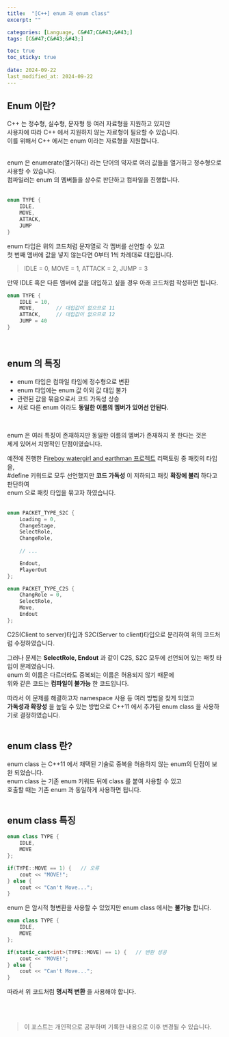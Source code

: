 ```yaml
---
title:  "[C++] enum 과 enum class"
excerpt: ""

categories: [Language, C&#47;C&#43;&#43;]
tags: [C&#47;C&#43;&#43;]

toc: true
toc_sticky: true
 
date: 2024-09-22
last_modified_at: 2024-09-22
---
```


## Enum 이란?

C++ 는 정수형, 실수형, 문자형 등 여러 자료형을 지원하고 있지만  
사용자에 따라 C++ 에서 지원하지 않는 자료형이 필요할 수 있습니다.  
이를 위해서 C++ 에서는 enum 이라는 자료형을 지원합니다.  
<br/>

enum 은 enumerate(열거하다) 라는 단어의 약자로 여러 값들을 열거하고 정수형으로 사용할 수 있습니다.  
컴파일러는 enum 의 멤버들을 상수로 판단하고 컴파일을 진행합니다.  
<br/>

```c++
enum TYPE {
    IDLE,
    MOVE,
    ATTACK,
    JUMP
}
```

enum 타입은 위의 코드처럼 문자열로 각 멤버를 선언할 수 있고  
첫 번째 멤버에 값을 넣지 않는다면 0부터 1씩 차례대로 대입됩니다.  
> IDLE = 0, MOVE = 1, ATTACK = 2, JUMP = 3  

만약 IDLE 혹은 다른 멤버에 값을 대입하고 싶을 경우 아래 코드처럼 작성하면 됩니다.  

```c++
enum TYPE {
    IDLE = 10,
    MOVE,       // 대입값이 없으므로 11
    ATTACK,     // 대입값이 없으므로 12
    JUMP = 40
}
```

<br/>

## enum 의 특징

* enum 타입은 컴파일 타임에 정수형으로 변환  
* enum 타입에는 enum 값 이외 값 대입 불가  
* 관련된 값을 묶음으로서 코드 가독성 상승  
* 서로 다른 enum 이라도 **동일한 이름의 멤버가 있어선 안된다.**  
<br/>

enum 은 여러 특징이 존재하지만 동일한 이름의 멤버가 존재하지 못 한다는 것은  
제게 있어서 치명적인 단점이였습니다.  
  
예전에 진행한 [Fireboy watergirl and earthman 프로젝트](https://github.com/Mgcllee/Fireboy_Watergirl_and_Earthman/blob/a1a11df9377f31daf09633e1b7a54db3cfd0f314/FBWG_Server/protocol.h) 리팩토링 중 패킷의 타입을,  
#define 키워드로 모두 선언했지만 **코드 가독성** 이 저하되고 패킷 **확장에 불리** 하다고 판단하여  
enum 으로 패킷 타입을 묶고자 하였습니다.  
<br/>

```c++
enum PACKET_TYPE_S2C {
	Loading = 0,
	ChangeStage,
	SelectRole,
	ChangeRole,
    
    // ...

	Endout,
	PlayerOut
};

enum PACKET_TYPE_C2S {
	ChangRole = 0,
	SelectRole,
	Move,
	Endout
};
```

C2S(Client to server)타입과 S2C(Server to client)타입으로 분리하여 위의 코드처럼 수정하였습니다.  
  
그러나 문제는 **SelectRole, Endout** 과 같이 C2S, S2C 모두에 선언되어 있는 패킷 타입이 문제였습니다.  
enum 의 이름은 다르더라도 중복되는 이름은 허용되지 않기 때문에  
위와 같은 코드는 **컴파일이 불가능** 한 코드입니다.  
  
따라서 이 문제를 해결하고자 namespace 사용 등 여러 방법을 찾게 되었고  
**가독성과 확장성** 을 높일 수 있는 방법으로 C++11 에서 추가된 enum class 을 사용하기로 결정하였습니다.  
<br/>

## enum class 란?

enum class 는 C++11 에서 채택된 기술로 중복을 허용하지 않는 enum의 단점이 보완 되었습니다.  
enum class 는 기존 enum 키워드 뒤에 class 를 붙여 사용할 수 있고  
호출할 때는 기존 enum 과 동일하게 사용하면 됩니다.  
<br/>

## enum class 특징

```c++
enum class TYPE {
    IDLE,
    MOVE
};

if(TYPE::MOVE == 1) {   // 오류
    cout << "MOVE!";
} else {
    cout << "Can't Move...";
}
```

enum 은 암시적 형변환을 사용할 수 있었지만 enum class 에서는 **불가능** 합니다.  

```c++
enum class TYPE {
    IDLE,
    MOVE
};

if(static_cast<int>(TYPE::MOVE) == 1) {   // 변환 성공
    cout << "MOVE!";
} else {
    cout << "Can't Move...";
}
```

따라서 위 코드처럼 **명시적 변환** 을 사용해야 합니다.  
<br/>

<br/>

> 이 포스트는 개인적으로 공부하며 기록한 내용으로 이후 변경될 수 있습니다.  